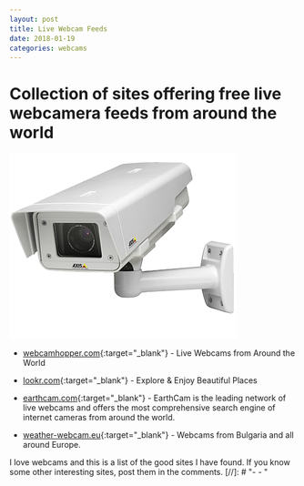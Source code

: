 ```yaml
---
layout: post
title: Live Webcam Feeds
date: 2018-01-19
categories: webcams
---
```


# Collection of sites offering free live webcamera feeds from around the world
![Public Ip Cameras](/static/img/ip-camera.png)

- [webcamhopper.com](http://www.webcamhopper.com/){:target="_blank"} - Live Webcams from Around the World

- [lookr.com](https://www.lookr.com/){:target="_blank"} - Explore & Enjoy Beautiful Places

- [earthcam.com](http://www.earthcam.com/){:target="_blank"} - EarthCam is the leading network of live webcams and offers the most comprehensive search engine of internet cameras from around the world. 

- [weather-webcam.eu](http://weather-webcam.eu/){:target="_blank"} -  Webcams from Bulgaria and all around Europe.
 
I love webcams and this is a list of the good sites I have found. If you know some other interesting sites, post them in the comments.
[//]: # "- []() - "
